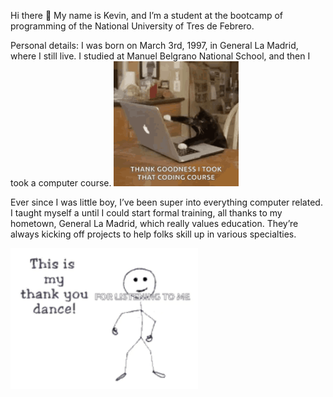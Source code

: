 Hi there 👋 My name is Kevin, and I’m a student at the bootcamp of programming of the National University of Tres de Febrero.

Personal details: I was born on March 3rd, 1997, in General La Madrid, where I still live. I studied at Manuel Belgrano National School, and then I took a computer course.
<img src="/gif/kitten-cat.gif" width="200"/>

Ever since I was little boy, I’ve been super into everything computer related. I taught myself a until I could start formal training, all thanks to my hometown, General La Madrid, which really values education. They’re always kicking off projects to help folks skill up in various specialties.

<img src="/gif/thank-you-thanks.gif" width="300"/>

 

